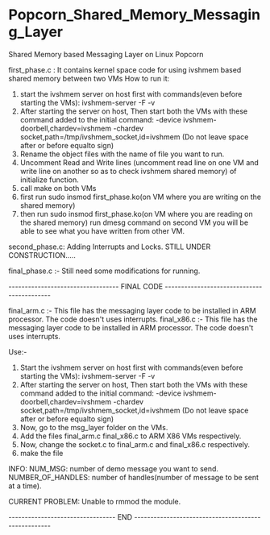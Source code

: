 # Popcorn_Shared_Memory_Messaging_Layer
Shared Memory based Messaging Layer on Linux Popcorn

first_phase.c : It contains kernel space code for using ivshmem based shared memory between two VMs
How to run it:
1. start the ivshmem server on host first with commands(even before starting the VMs): ivshmem-server -F -v
2. After starting the server on host, Then start both the VMs with these command added to the initial command: -device ivshmem-doorbell,chardev=ivshmem -chardev socket,path=/tmp/ivshmem_socket,id=ivshmem (Do not leave space after or before equalto sign)
3. Rename the object files with the name of file you want to run.
4. Uncomment Read and Write lines (uncomment read line on one VM and write line on another so as to check ivshmem shared memory) of initialize function.
5. call make on both VMs
6. first run sudo insmod first_phase.ko(on VM where you are writing on the shared memory)
7. then run sudo insmod first_phase.ko(on VM where you are reading on the shared memory)
run dmesg command on second VM you will be able to see what you have written from other VM.


second_phase.c: Adding Interrupts and Locks. STILL UNDER CONSTRUCTION.....



final_phase.c :- Still need some modifications for running.


----------------------------------  FINAL CODE -------------------------------------------

final_arm.c :- This file has the messaging layer code to be installed in ARM processor. The code doesn't uses interrupts.
final_x86.c :- This file has the messaging layer code to be installed in ARM processor. The code doesn't uses interrupts.

Use:-

1. Start the ivshmem server on host first with commands(even before starting the VMs): ivshmem-server -F -v
2. After starting the server on host, Then start both the VMs with these command added to the initial command: -device ivshmem-doorbell,chardev=ivshmem -chardev socket,path=/tmp/ivshmem_socket,id=ivshmem (Do not leave space after or before equalto sign)
3. Now, go to the msg_layer folder on the VMs.
4. Add the files final_arm.c final_x86.c to ARM X86 VMs respectively.
5. Now, change the socket.c to final_arm.c and final_x86.c respectively.
6. make the file

INFO:
NUM_MSG: number of demo message you want to send.
NUMBER_OF_HANDLES: number of handles(number of message to be sent at a time).

CURRENT PROBLEM:
Unable to rmmod the module.


--------------------------------- END ----------------------------------------------------
